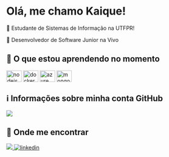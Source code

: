 <h1>Olá, me chamo Kaique!</h1>
<p> 📖 Estudante de Sistemas de Informação na UTFPR!</p>
<p> 🚀 Desenvolvedor de Software Junior na Vivo</p>
 
<h2> 🧐 O que estou aprendendo no momento</h2>
<div style="display: inline-block">
<img align="center" alt="nodejs" height="30" width="40" src="https://cdn.jsdelivr.net/gh/devicons/devicon/icons/nodejs/nodejs-original-wordmark.svg" />
<img align="center" alt="docker" height="30" width="40" src="https://cdn.jsdelivr.net/gh/devicons/devicon/icons/docker/docker-plain-wordmark.svg" />
<img align="center" alt="azure" height="30" width="40" src="https://cdn.jsdelivr.net/gh/devicons/devicon/icons/azure/azure-original.svg" />
<img align="center" alt="mongodb" height="30" width="40" src="https://cdn.jsdelivr.net/gh/devicons/devicon/icons/mongodb/mongodb-original-wordmark.svg" />
</div>
<h2> ℹ️ Informações sobre minha conta GitHub</h2>
<img src="https://github-readme-stats.vercel.app/api?username=kaiquemribeiro&show_icons=true&theme=prussian&locale=pt-br&hide_title=true&count_private=true" />
<h2> 🔎 Onde me encontrar </h2>
<a href="mailto:kaaiqueribeeiro@gmail.com"> <img src="https://img.shields.io/badge/Gmail-D14836?style=for-the-badge&logo=gmail&logoColor=white"/> </a> 
<a href="https://www.linkedin.com/in/kaiquemribeiro/"> <img alt="linkedin" src="https://img.shields.io/badge/LinkedIn-0077B5?style=for-the-badge&logo=linkedin&logoColor=white"/> </a> 
